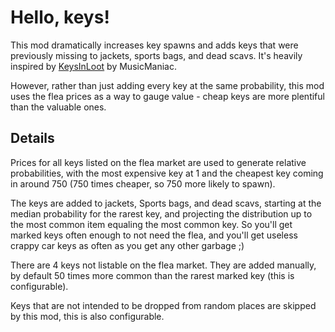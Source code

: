 # Hello, keys!

This mod dramatically increases key spawns and adds keys that were previously missing to jackets, sports bags, and dead scavs. It's heavily inspired by [KeysInLoot](https://hub.sp-tarkov.com/files/file/1738-keys-in-loot-kil/) by MusicManiac.

However, rather than just adding every key at the same probability, this mod uses the flea prices as a way to gauge value - cheap keys are more plentiful than the valuable ones. 

## Details

Prices for all keys listed on the flea market are used to generate relative probabilities, with the most expensive key at 1 and the cheapest key coming in around 750 (750 times cheaper, so 750 more likely to spawn). 

The keys are added to jackets, Sports bags, and dead scavs, starting at the median probability for the rarest key, and projecting the distribution up to the most common item equaling the most common key. So you'll get marked keys often enough to not need the flea, and you'll get useless crappy car keys as often as you get any other garbage ;)

There are 4 keys not listable on the flea market. They are added manually, by default 50 times more common than the rarest marked key (this is configurable).

Keys that are not intended to be dropped from random places are skipped by this mod, this is also configurable.
